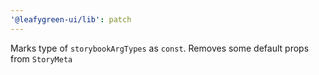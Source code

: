 ```yaml
---
'@leafygreen-ui/lib': patch
---
```


Marks type of `storybookArgTypes` as `const`.
Removes some default props from `StoryMeta`
